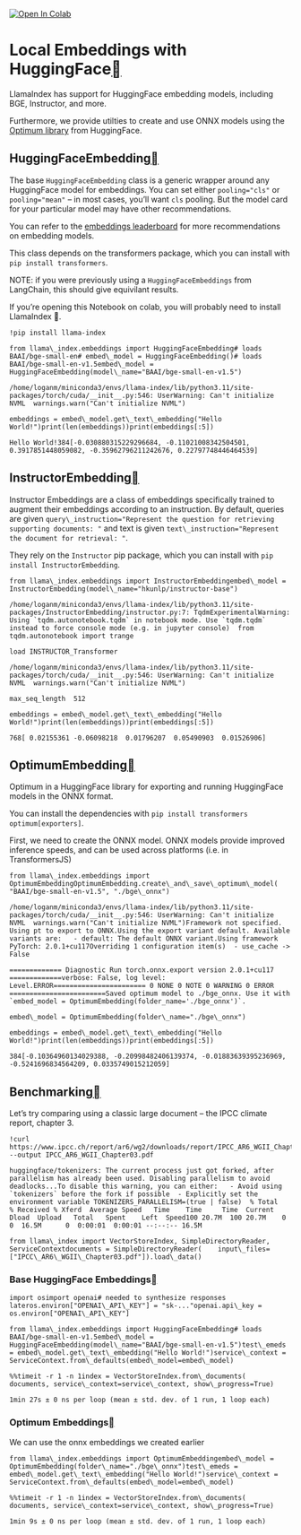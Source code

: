 [![Open In Colab](https://colab.research.google.com/assets/colab-badge.svg)](https://colab.research.google.com/github/run-llama/llama_index/blob/main/docs/examples/embeddings/huggingface.ipynb)

Local Embeddings with HuggingFace[](#local-embeddings-with-huggingface "Permalink to this heading")
====================================================================================================

LlamaIndex has support for HuggingFace embedding models, including BGE, Instructor, and more.

Furthermore, we provide utilties to create and use ONNX models using the [Optimum library](https://huggingface.co/docs/transformers/serialization#exporting-a-transformers-model-to-onnx-with-optimumonnxruntime) from HuggingFace.

HuggingFaceEmbedding[](#huggingfaceembedding "Permalink to this heading")
--------------------------------------------------------------------------

The base `HuggingFaceEmbedding` class is a generic wrapper around any HuggingFace model for embeddings. You can set either `pooling="cls"` or `pooling="mean"` – in most cases, you’ll want `cls` pooling. But the model card for your particular model may have other recommendations.

You can refer to the [embeddings leaderboard](https://huggingface.co/spaces/mteb/leaderboard) for more recommendations on embedding models.

This class depends on the transformers package, which you can install with `pip install transformers`.

NOTE: if you were previously using a `HuggingFaceEmbeddings` from LangChain, this should give equivilant results.

If you’re opening this Notebook on colab, you will probably need to install LlamaIndex 🦙.


```
!pip install llama-index
```

```
from llama\_index.embeddings import HuggingFaceEmbedding# loads BAAI/bge-small-en# embed\_model = HuggingFaceEmbedding()# loads BAAI/bge-small-en-v1.5embed\_model = HuggingFaceEmbedding(model\_name="BAAI/bge-small-en-v1.5")
```

```
/home/loganm/miniconda3/envs/llama-index/lib/python3.11/site-packages/torch/cuda/__init__.py:546: UserWarning: Can't initialize NVML  warnings.warn("Can't initialize NVML")
```

```
embeddings = embed\_model.get\_text\_embedding("Hello World!")print(len(embeddings))print(embeddings[:5])
```

```
Hello World!384[-0.030880315229296684, -0.11021008342504501, 0.3917851448059082, -0.35962796211242676, 0.22797748446464539]
```
InstructorEmbedding[](#instructorembedding "Permalink to this heading")
------------------------------------------------------------------------

Instructor Embeddings are a class of embeddings specifically trained to augment their embeddings according to an instruction. By default, queries are given `query\_instruction="Represent the question for retrieving supporting documents: "` and text is given `text\_instruction="Represent the document for retrieval: "`.

They rely on the `Instructor` pip package, which you can install with `pip install InstructorEmbedding`.


```
from llama\_index.embeddings import InstructorEmbeddingembed\_model = InstructorEmbedding(model\_name="hkunlp/instructor-base")
```

```
/home/loganm/miniconda3/envs/llama-index/lib/python3.11/site-packages/InstructorEmbedding/instructor.py:7: TqdmExperimentalWarning: Using `tqdm.autonotebook.tqdm` in notebook mode. Use `tqdm.tqdm` instead to force console mode (e.g. in jupyter console)  from tqdm.autonotebook import trange
```

```
load INSTRUCTOR_Transformer
```

```
/home/loganm/miniconda3/envs/llama-index/lib/python3.11/site-packages/torch/cuda/__init__.py:546: UserWarning: Can't initialize NVML  warnings.warn("Can't initialize NVML")
```

```
max_seq_length  512
```

```
embeddings = embed\_model.get\_text\_embedding("Hello World!")print(len(embeddings))print(embeddings[:5])
```

```
768[ 0.02155361 -0.06098218  0.01796207  0.05490903  0.01526906]
```
OptimumEmbedding[](#optimumembedding "Permalink to this heading")
------------------------------------------------------------------

Optimum in a HuggingFace library for exporting and running HuggingFace models in the ONNX format.

You can install the dependencies with `pip install transformers optimum[exporters]`.

First, we need to create the ONNX model. ONNX models provide improved inference speeds, and can be used across platforms (i.e. in TransformersJS)


```
from llama\_index.embeddings import OptimumEmbeddingOptimumEmbedding.create\_and\_save\_optimum\_model(    "BAAI/bge-small-en-v1.5", "./bge\_onnx")
```

```
/home/loganm/miniconda3/envs/llama-index/lib/python3.11/site-packages/torch/cuda/__init__.py:546: UserWarning: Can't initialize NVML  warnings.warn("Can't initialize NVML")Framework not specified. Using pt to export to ONNX.Using the export variant default. Available variants are:	- default: The default ONNX variant.Using framework PyTorch: 2.0.1+cu117Overriding 1 configuration item(s)	- use_cache -> False
```

```
============= Diagnostic Run torch.onnx.export version 2.0.1+cu117 =============verbose: False, log level: Level.ERROR======================= 0 NONE 0 NOTE 0 WARNING 0 ERROR ========================Saved optimum model to ./bge_onnx. Use it with `embed_model = OptimumEmbedding(folder_name='./bge_onnx')`.
```

```
embed\_model = OptimumEmbedding(folder\_name="./bge\_onnx")
```

```
embeddings = embed\_model.get\_text\_embedding("Hello World!")print(len(embeddings))print(embeddings[:5])
```

```
384[-0.10364960134029388, -0.20998482406139374, -0.01883639395236969, -0.5241696834564209, 0.0335749015212059]
```
Benchmarking[](#benchmarking "Permalink to this heading")
----------------------------------------------------------

Let’s try comparing using a classic large document – the IPCC climate report, chapter 3.


```
!curl https://www.ipcc.ch/report/ar6/wg2/downloads/report/IPCC_AR6_WGII_Chapter03.pdf --output IPCC_AR6_WGII_Chapter03.pdf
```

```
huggingface/tokenizers: The current process just got forked, after parallelism has already been used. Disabling parallelism to avoid deadlocks...To disable this warning, you can either:	- Avoid using `tokenizers` before the fork if possible	- Explicitly set the environment variable TOKENIZERS_PARALLELISM=(true | false)  % Total    % Received % Xferd  Average Speed   Time    Time     Time  Current                                 Dload  Upload   Total   Spent    Left  Speed100 20.7M  100 20.7M    0     0  16.5M      0  0:00:01  0:00:01 --:--:-- 16.5M
```

```
from llama\_index import VectorStoreIndex, SimpleDirectoryReader, ServiceContextdocuments = SimpleDirectoryReader(    input\_files=["IPCC\_AR6\_WGII\_Chapter03.pdf"]).load\_data()
```
### Base HuggingFace Embeddings[](#base-huggingface-embeddings "Permalink to this heading")


```
import osimport openai# needed to synthesize responses lateros.environ["OPENAI\_API\_KEY"] = "sk-..."openai.api\_key = os.environ["OPENAI\_API\_KEY"]
```

```
from llama\_index.embeddings import HuggingFaceEmbedding# loads BAAI/bge-small-en-v1.5embed\_model = HuggingFaceEmbedding(model\_name="BAAI/bge-small-en-v1.5")test\_emeds = embed\_model.get\_text\_embedding("Hello World!")service\_context = ServiceContext.from\_defaults(embed\_model=embed\_model)
```

```
%%timeit -r 1 -n 1index = VectorStoreIndex.from\_documents(    documents, service\_context=service\_context, show\_progress=True)
```

```
1min 27s ± 0 ns per loop (mean ± std. dev. of 1 run, 1 loop each)
```
### Optimum Embeddings[](#optimum-embeddings "Permalink to this heading")

We can use the onnx embeddings we created earlier


```
from llama\_index.embeddings import OptimumEmbeddingembed\_model = OptimumEmbedding(folder\_name="./bge\_onnx")test\_emeds = embed\_model.get\_text\_embedding("Hello World!")service\_context = ServiceContext.from\_defaults(embed\_model=embed\_model)
```

```
%%timeit -r 1 -n 1index = VectorStoreIndex.from\_documents(    documents, service\_context=service\_context, show\_progress=True)
```

```
1min 9s ± 0 ns per loop (mean ± std. dev. of 1 run, 1 loop each)
```
